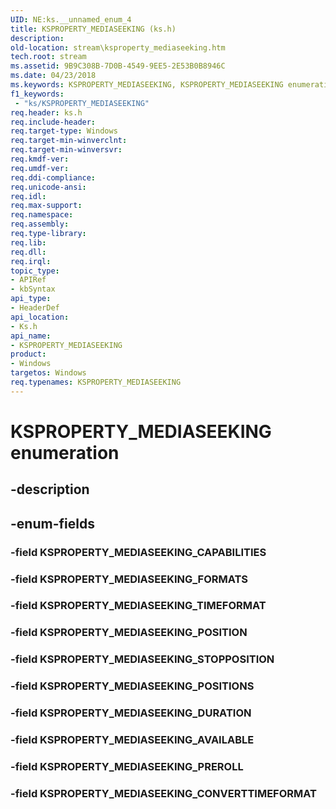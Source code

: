```yaml
---
UID: NE:ks.__unnamed_enum_4
title: KSPROPERTY_MEDIASEEKING (ks.h)
description: 
old-location: stream\ksproperty_mediaseeking.htm
tech.root: stream
ms.assetid: 9B9C308B-7D0B-4549-9EE5-2E53B0B8946C
ms.date: 04/23/2018
ms.keywords: KSPROPERTY_MEDIASEEKING, KSPROPERTY_MEDIASEEKING enumeration [Streaming Media Devices], KSPROPERTY_MEDIASEEKING_AVAILABLE, KSPROPERTY_MEDIASEEKING_CAPABILITIES, KSPROPERTY_MEDIASEEKING_CONVERTTIMEFORMAT, KSPROPERTY_MEDIASEEKING_DURATION, KSPROPERTY_MEDIASEEKING_FORMATS, KSPROPERTY_MEDIASEEKING_POSITION, KSPROPERTY_MEDIASEEKING_POSITIONS, KSPROPERTY_MEDIASEEKING_PREROLL, KSPROPERTY_MEDIASEEKING_STOPPOSITION, KSPROPERTY_MEDIASEEKING_TIMEFORMAT, ks/KSPROPERTY_MEDIASEEKING, ks/KSPROPERTY_MEDIASEEKING_AVAILABLE, ks/KSPROPERTY_MEDIASEEKING_CAPABILITIES, ks/KSPROPERTY_MEDIASEEKING_CONVERTTIMEFORMAT, ks/KSPROPERTY_MEDIASEEKING_DURATION, ks/KSPROPERTY_MEDIASEEKING_FORMATS, ks/KSPROPERTY_MEDIASEEKING_POSITION, ks/KSPROPERTY_MEDIASEEKING_POSITIONS, ks/KSPROPERTY_MEDIASEEKING_PREROLL, ks/KSPROPERTY_MEDIASEEKING_STOPPOSITION, ks/KSPROPERTY_MEDIASEEKING_TIMEFORMAT, stream.ksproperty_mediaseeking
f1_keywords:
 - "ks/KSPROPERTY_MEDIASEEKING"
req.header: ks.h
req.include-header: 
req.target-type: Windows
req.target-min-winverclnt: 
req.target-min-winversvr: 
req.kmdf-ver: 
req.umdf-ver: 
req.ddi-compliance: 
req.unicode-ansi: 
req.idl: 
req.max-support: 
req.namespace: 
req.assembly: 
req.type-library: 
req.lib: 
req.dll: 
req.irql: 
topic_type:
- APIRef
- kbSyntax
api_type:
- HeaderDef
api_location:
- Ks.h
api_name:
- KSPROPERTY_MEDIASEEKING
product:
- Windows
targetos: Windows
req.typenames: KSPROPERTY_MEDIASEEKING
---
```


# KSPROPERTY_MEDIASEEKING enumeration


## -description





## -enum-fields




### -field KSPROPERTY_MEDIASEEKING_CAPABILITIES


### -field KSPROPERTY_MEDIASEEKING_FORMATS


### -field KSPROPERTY_MEDIASEEKING_TIMEFORMAT


### -field KSPROPERTY_MEDIASEEKING_POSITION


### -field KSPROPERTY_MEDIASEEKING_STOPPOSITION


### -field KSPROPERTY_MEDIASEEKING_POSITIONS


### -field KSPROPERTY_MEDIASEEKING_DURATION


### -field KSPROPERTY_MEDIASEEKING_AVAILABLE


### -field KSPROPERTY_MEDIASEEKING_PREROLL


### -field KSPROPERTY_MEDIASEEKING_CONVERTTIMEFORMAT

